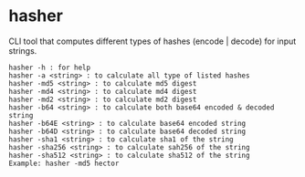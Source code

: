 hasher
==========
CLI tool that computes different types of hashes (encode | decode) for input strings.

```
hasher -h : for help 
hasher -a <string> : to calculate all type of listed hashes 
hasher -md5 <string> : to calculate md5 digest 
hasher -md4 <string> : to calculate md4 digest 
hasher -md2 <string> : to calculate md2 digest 
hasher -b64 <string> : to calculate both base64 encoded & decoded string 
hasher -b64E <string> : to calculate base64 encoded string 
hasher -b64D <string> : to calculate base64 decoded string 
hasher -sha1 <string> : to calculate sha1 of the string 
hasher -sha256 <string> : to calculate sah256 of the string 
hasher -sha512 <string> : to calculate sha512 of the string 
Example: hasher -md5 hector
```